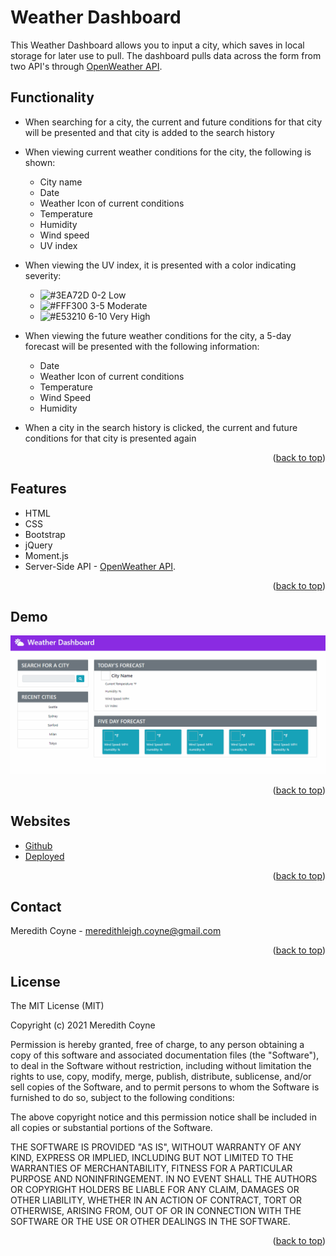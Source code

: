 <div id="top"></div>

# Weather Dashboard

This Weather Dashboard allows you to input a city, which saves in local storage for later use to pull. The dashboard pulls data across the form from two API's through [OpenWeather API](https://openweathermap.org/api). 

## Functionality

* When searching for a city, the current and future conditions for that city will be presented and that city is added to the search history
  
* When viewing current weather conditions for the city, the following is shown:
  * City name
  * Date
  * Weather Icon of current conditions
  * Temperature
  * Humidity
  * Wind speed
  * UV index
  
* When viewing the UV index, it is presented with a color indicating severity: 
  * ![#3EA72D](https://via.placeholder.com/15/3EA72D/000000?text=+) 0-2 Low
  * ![#FFF300](https://via.placeholder.com/15/FFF300/000000?text=+) 3-5 Moderate
  * ![#E53210](https://via.placeholder.com/15/E53210/000000?text=+) 6-10 Very High

  
* When viewing the future weather conditions for the city, a 5-day forecast will be presented with the following information:
  * Date
  * Weather Icon of current conditions
  * Temperature
  * Wind Speed
  * Humidity
  
* When a city in the search history is clicked, the current and future conditions for that city is presented again
  
  <p align="right">(<a href="#top">back to top</a>)</p>
## Features

* HTML
* CSS
* Bootstrap
* jQuery
* Moment.js
* Server-Side API - [OpenWeather API](https://openweathermap.org/api).


<p align="right">(<a href="#top">back to top</a>)</p>

## Demo

![Weather Dashboard Demo](assets\weather_dashboard.gif)

<p align="right">(<a href="#top">back to top</a>)</p>

## Websites

* [Github](https://github.com/meredithcoyne/weather_dashboard)
* [Deployed](https://meredithcoyne.github.io/weather_dashboard/)

<p align="right">(<a href="#top">back to top</a>)</p>


## Contact

Meredith Coyne - meredithleigh.coyne@gmail.com


<p align="right">(<a href="#top">back to top</a>)</p>

## License

The MIT License (MIT)

Copyright (c) 2021 Meredith Coyne

Permission is hereby granted, free of charge, to any person obtaining a copy of this software and associated documentation files (the "Software"), to deal in the Software without restriction, including without limitation the rights to use, copy, modify, merge, publish, distribute, sublicense, and/or sell copies of the Software, and to permit persons to whom the Software is furnished to do so, subject to the following conditions:

The above copyright notice and this permission notice shall be included in all copies or substantial portions of the Software.

THE SOFTWARE IS PROVIDED "AS IS", WITHOUT WARRANTY OF ANY KIND, EXPRESS OR IMPLIED, INCLUDING BUT NOT LIMITED TO THE WARRANTIES OF MERCHANTABILITY, FITNESS FOR A PARTICULAR PURPOSE AND NONINFRINGEMENT. IN NO EVENT SHALL THE AUTHORS OR COPYRIGHT HOLDERS BE LIABLE FOR ANY CLAIM, DAMAGES OR OTHER LIABILITY, WHETHER IN AN ACTION OF CONTRACT, TORT OR OTHERWISE, ARISING FROM, OUT OF OR IN CONNECTION WITH THE SOFTWARE OR THE USE OR OTHER DEALINGS IN THE SOFTWARE.

<p align="right">(<a href="#top">back to top</a>)</p>


